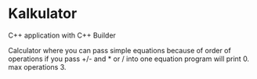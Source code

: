 # Kalkulator
C++ application with C++ Builder


Calculator where you can pass simple equations because of 
order of operations if you pass +/- and * or / into one equation program will print 0.
max operations 3.
